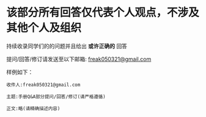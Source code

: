 # 该部分所有回答仅代表个人观点，不涉及其他个人及组织

持续收录同学们的的问题并且给出 __或许正确的__ 回答

提问/回答/修订请发送至以下邮箱: freak050321@gmail.com

样例如下：
~~~
收件人:freak050321@gmail.com

主题:手册Q&A部分提问/回答/修订(请严格遵循)

正文:略(请精确描述内容)
~~~